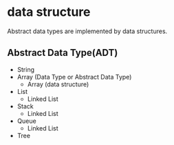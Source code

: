 # data structure

Abstract data types are implemented by data structures.

## Abstract Data Type(ADT)
- String
- Array (Data Type or Abstract Data Type)
  - Array (data structure)
- List
  - Linked List
- Stack
  - Linked List
- Queue
  - Linked List
- Tree
